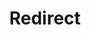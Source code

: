 ﻿---
layout: src/layouts/Redirect.astro
title: Redirect
redirect: /docs/octopus-rest-api/cli/octopus-package
pubDate:  2023-01-01
navSearch: false
navSitemap: false
navMenu: false
---
